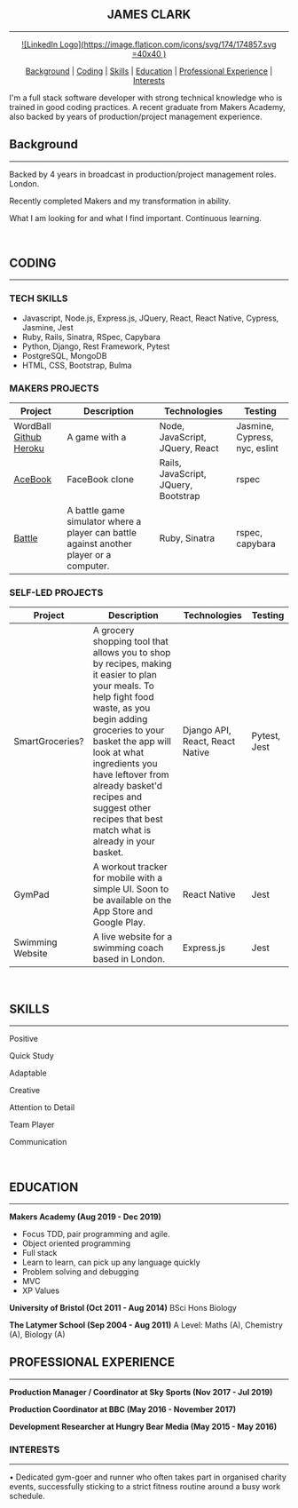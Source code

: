 <div align="center">

## JAMES CLARK ##
---
[![LinkedIn Logo](https://image.flaticon.com/icons/svg/174/174857.svg =40x40 )](https://uk.linkedin.com/in/james-clark-1a6558ba)


[Background](#background) | [Coding](#coding) | [Skills](#skills) | [Education](#education) | [Professional Experience](#professional-experience) | [Interests](#interests)

</div>

I'm a full stack software developer with strong technical knowledge who is trained in good coding practices. A recent graduate from Makers Academy, also backed by years of production/project management experience.

## Background ##
---

Backed by 4 years in broadcast in production/project management roles. London. 

Recently completed Makers and my transformation in ability. 

What I am looking for and what I find important. Continuous learning. 

<br>

## CODING ##
---
### TECH SKILLS ###
* Javascript, Node.js, Express.js, JQuery, React, React Native, Cypress, Jasmine, Jest
* Ruby, Rails, Sinatra, RSpec, Capybara
* Python, Django, Rest Framework, Pytest
* PostgreSQL, MongoDB
* HTML, CSS, Bootstrap, Bulma

### MAKERS PROJECTS ###
| Project | Description | Technologies | Testing |
|---------|-------------|--------------|---------|
| WordBall [Github](https://github.com/jmhc22/wordball-react) [Heroku](https://wordballxtreme.herokuapp.com) | A game with a  | Node, JavaScript, JQuery, React | Jasmine, Cypress, nyc, eslint |
| [AceBook](https://github.com/jmhc22/acebook--LizardBook-) | FaceBook clone | Rails, JavaScript, JQuery, Bootstrap | rspec |
| [Battle](https://github.com/jmhc22/battle)  | A battle game simulator where a player can battle against another player or a computer.  | Ruby, Sinatra | rspec, capybara |

### SELF-LED PROJECTS ###
| Project | Description | Technologies | Testing |
|---------|-------------|--------------|---------|
| SmartGroceries? | A grocery shopping tool that allows you to shop by recipes, making it easier to plan your meals. To help fight food waste, as you begin adding groceries to your basket the app will look at what ingredients you have leftover from already basket'd recipes and suggest other recipes that best match what is already in your basket. | Django API, React, React Native | Pytest, Jest|
| GymPad | A workout tracker for mobile with a simple UI. Soon to be available on the App Store and Google Play. | React Native | Jest |
| Swimming Website | A live website for a swimming coach based in London. | Express.js | Jest |

<br>

## SKILLS ##
---

Positive

Quick Study

Adaptable

Creative

Attention to Detail

Team Player

Communication

<br>

## EDUCATION ##
---
**Makers Academy (Aug 2019 - Dec 2019)**
* Focus TDD, pair programming and agile.
* Object oriented programming
* Full stack
* Learn to learn, can pick up any language quickly
* Problem solving and debugging
* MVC
* XP Values

**University of Bristol (Oct 2011 - Aug 2014)**
BSci Hons Biology

**The Latymer School (Sep 2004 - Aug 2011)**
A Level: Maths (A), Chemistry (A), Biology (A)



## PROFESSIONAL EXPERIENCE ##
---
**Production Manager / Coordinator at Sky Sports (Nov 2017 - Jul 2019)**

**Production Coordinator at BBC (May 2016 - November 2017)**

**Development Researcher at Hungry Bear Media (May 2015 - May 2016)**
<br>

### INTERESTS ###
---
•	Dedicated gym-goer and runner who often takes part in organised charity events, successfully sticking to a strict fitness routine around a busy work schedule. 
